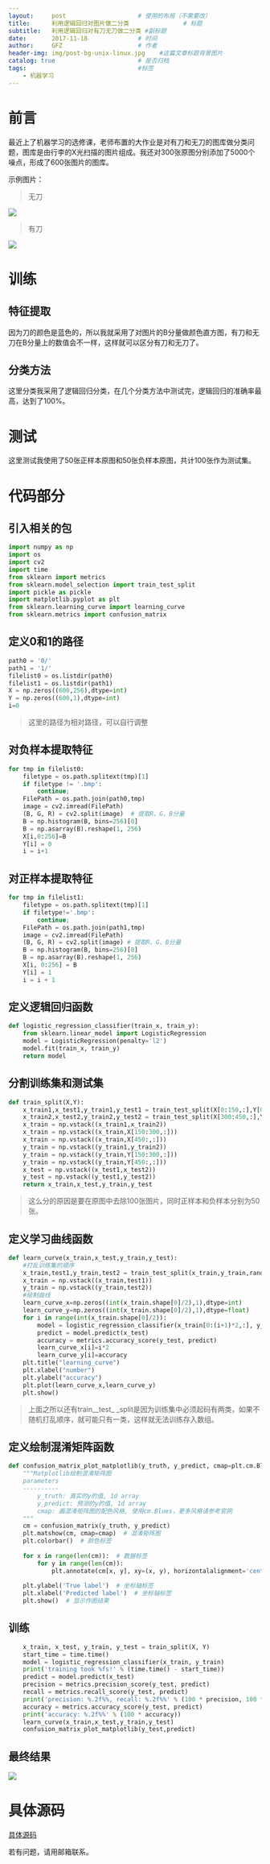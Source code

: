 ```yaml
---
layout:     post                    # 使用的布局（不需要改）
title:      利用逻辑回归对图片做二分类               # 标题 
subtitle:   利用逻辑回归对有刀无刀做二分类 #副标题
date:       2017-11-18              # 时间
author:     GFZ                     # 作者
header-img: img/post-bg-unix-linux.jpg    #这篇文章标题背景图片
catalog: true                       # 是否归档
tags:                               #标签
    - 机器学习
---
```

# 前言
最近上了机器学习的选修课，老师布置的大作业是对有刀和无刀的图库做分类问题，图库是由行李的X光扫描的图片组成。我还对300张原图分别添加了5000个噪点，形成了600张图片的图库。

示例图片：
> 无刀

![](https://ws4.sinaimg.cn/large/006tKfTcgy1fllzxkfd5kj30ks0hs75w.jpg)

> 有刀
 
![](https://ws1.sinaimg.cn/large/006tKfTcgy1flm00jde3uj30lg0hsdis.jpg)

# 训练

## 特征提取
因为刀的颜色是蓝色的，所以我就采用了对图片的B分量做颜色直方图，有刀和无刀在B分量上的数值会不一样，这样就可以区分有刀和无刀了。
## 分类方法
这里分类我采用了逻辑回归分类，在几个分类方法中测试完，逻辑回归的准确率最高，达到了100%。

# 测试
这里测试我使用了50张正样本原图和50张负样本原图，共计100张作为测试集。

# 代码部分
## 引入相关的包
```Python
import numpy as np
import os
import cv2
import time
from sklearn import metrics
from sklearn.model_selection import train_test_split
import pickle as pickle
import matplotlib.pyplot as plt
from sklearn.learning_curve import learning_curve
from sklearn.metrics import confusion_matrix
```
## 定义0和1的路径
```Python
path0 = '0/'
path1 = '1/'
filelist0 = os.listdir(path0)
filelist1 = os.listdir(path1)
X = np.zeros((600,256),dtype=int)
Y = np.zeros((600,1),dtype=int)
i=0
```
> 这里的路径为相对路径，可以自行调整

## 对负样本提取特征
```Python
for tmp in filelist0:
    filetype = os.path.splitext(tmp)[1]
    if filetype != '.bmp':
        continue;
    FilePath = os.path.join(path0,tmp)
    image = cv2.imread(FilePath)
    (B, G, R) = cv2.split(image)  # 提取R、G、B分量
    B = np.histogram(B, bins=256)[0]
    B = np.asarray(B).reshape(1, 256)
    X[i,0:256]=B
    Y[i] = 0
    i = i+1
```
## 对正样本提取特征
```Python
for tmp in filelist1:
    filetype = os.path.splitext(tmp)[1]
    if filetype!='.bmp':
        continue;
    FilePath = os.path.join(path1,tmp)
    image = cv2.imread(FilePath)
    (B, G, R) = cv2.split(image) # 提取R、G、B分量
    B = np.histogram(B, bins=256)[0]
    B = np.asarray(B).reshape(1, 256)
    X[i, 0:256] = B
    Y[i] = 1
    i = i + 1
```
## 定义逻辑回归函数
```Python
def logistic_regression_classifier(train_x, train_y):
    from sklearn.linear_model import LogisticRegression
    model = LogisticRegression(penalty='l2')
    model.fit(train_x, train_y)
    return model
```
## 分割训练集和测试集
```Python
def train_split(X,Y):
    x_train1,x_test1,y_train1,y_test1 = train_test_split(X[0:150,:],Y[0:150,:],random_state=1,train_size=0.669)
    x_train2,x_test2,y_train2,y_test2 = train_test_split(X[300:450,:],Y[300:450,:],random_state=1,train_size=0.669)
    x_train = np.vstack((x_train1,x_train2))
    x_train = np.vstack((x_train,X[150:300,:]))
    x_train = np.vstack((x_train,X[450:,:]))
    y_train = np.vstack((y_train1,y_train2))
    y_train = np.vstack((y_train,Y[150:300,:]))
    y_train = np.vstack((y_train,Y[450:,:]))
    x_test = np.vstack((x_test1,x_test2))
    y_test = np.vstack((y_test1,y_test2))
    return x_train,x_test,y_train,y_test
```
> 这么分的原因是要在原图中去除100张图片，同时正样本和负样本分别为50张。

## 定义学习曲线函数
```Python
def learn_curve(x_train,x_test,y_train,y_test):
	#打乱训练集的顺序
    x_train,test1,y_train,test2 = train_test_split(x_train,y_train,random_state=1,train_size=0.5)
    x_train = np.vstack((x_train,test1))
    y_train = np.vstack((y_train,test2))
    #绘制曲线
    learn_curve_x=np.zeros((int(x_train.shape[0]/2),1),dtype=int)
    learn_curve_y=np.zeros((int(x_train.shape[0]/2),1),dtype=float)
    for i in range(int(x_train.shape[0]/2)):
        model = logistic_regression_classifier(x_train[0:(i+1)*2,:], y_train[0:(i+1)*2,:])
        predict = model.predict(x_test)
        accuracy = metrics.accuracy_score(y_test, predict)
        learn_curve_x[i]=i*2
        learn_curve_y[i]=accuracy
    plt.title("learning_curve")
    plt.xlabel("number")
    plt.ylabel("accuracy")
    plt.plot(learn_curve_x,learn_curve_y)
    plt.show()
```
> 上面之所以还有train__test_ _split是因为训练集中必须起码有两类，如果不随机打乱顺序，就可能只有一类，这样就无法训练存入数组。

## 定义绘制混淆矩阵函数
```Python
def confusion_matrix_plot_matplotlib(y_truth, y_predict, cmap=plt.cm.Blues):
    """Matplotlib绘制混淆矩阵图
    parameters
    ----------
        y_truth: 真实的y的值, 1d array
        y_predict: 预测的y的值, 1d array
        cmap: 画混淆矩阵图的配色风格, 使用cm.Blues，更多风格请参考官网
    """
    cm = confusion_matrix(y_truth, y_predict)
    plt.matshow(cm, cmap=cmap)  # 混淆矩阵图
    plt.colorbar()  # 颜色标签
 
    for x in range(len(cm)):  # 数据标签
        for y in range(len(cm)):
            plt.annotate(cm[x, y], xy=(x, y), horizontalalignment='center', verticalalignment='center')
 
    plt.ylabel('True label')  # 坐标轴标签
    plt.xlabel('Predicted label')  # 坐标轴标签
    plt.show()  # 显示作图结果
```
## 训练
```Python
	x_train, x_test, y_train, y_test = train_split(X, Y)
	start_time = time.time()
	model = logistic_regression_classifier(x_train, y_train)
	print('training took %fs!' % (time.time() - start_time))
	predict = model.predict(x_test)
	precision = metrics.precision_score(y_test, predict)
	recall = metrics.recall_score(y_test, predict)
	print('precision: %.2f%%, recall: %.2f%%' % (100 * precision, 100 * recall))
	accuracy = metrics.accuracy_score(y_test, predict)
	print('accuracy: %.2f%%' % (100 * accuracy))
	learn_curve(x_train,x_test,y_train,y_test)
	confusion_matrix_plot_matplotlib(y_test,predict)
```
## 最终结果
![](https://ws4.sinaimg.cn/large/006tKfTcgy1flm0le80ufj30ma0xg0vv.jpg)

#  具体源码
[具体源码](http://pan.baidu.com/s/1c1Brdlu)

若有问题，请用邮箱联系。

